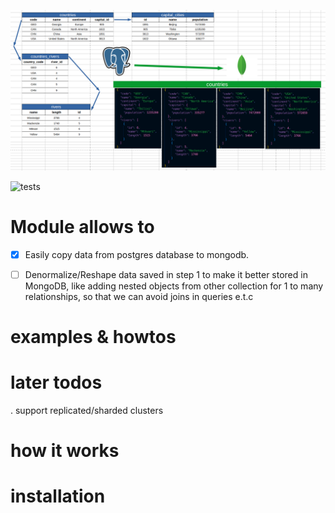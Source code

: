 ![Postgres to Mongo image](static/postgres_to_mongo_image.png 'Postgres to Mongo image')

![tests](https://github.com/Tornike-Skhulukhia/postgres-to-mongo-importer/actions/workflows/main.yml/badge.svg)

# Module allows to

- [x] Easily copy data from postgres database to mongodb.

- [ ] Denormalize/Reshape data saved in step 1 to make it better stored in MongoDB, like adding nested objects from other collection for 1 to many relationships, so that we can avoid joins in queries e.t.c

# examples & howtos

# later todos

. support replicated/sharded clusters

# how it works

# installation
